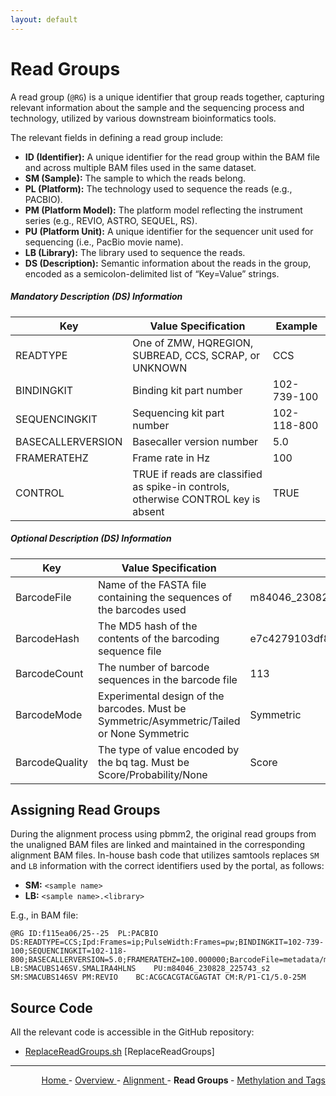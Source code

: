 ```yaml
---
layout: default
---
```

# Read Groups

A read group (`@RG`) is a unique identifier that group reads together, capturing relevant information about the sample and the sequencing process and technology, utilized by various downstream bioinformatics tools.

The relevant fields in defining a read group include:

- **ID (Identifier):** A unique identifier for the read group within the BAM file and across multiple BAM files used in the same dataset.
- **SM (Sample):** The sample to which the reads belong.
- **PL (Platform):** The technology used to sequence the reads (e.g., PACBIO).
- **PM (Platform Model):** The platform model reflecting the instrument series (e.g., REVIO, ASTRO, SEQUEL, RS).
- **PU (Platform Unit):** A unique identifier for the sequencer unit used for sequencing (i.e., PacBio movie name).
- **LB (Library):** The library used to sequence the reads.
- **DS (Description):** Semantic information about the reads in the group, encoded as a semicolon-delimited list of “Key=Value” strings.

##### Mandatory Description (DS) Information

| Key               | Value Specification                                                                | Example     |
|-------------------|------------------------------------------------------------------------------------|-------------|
| READTYPE          | One of ZMW, HQREGION, SUBREAD, CCS, SCRAP, or UNKNOWN                              | CCS         |
| BINDINGKIT        | Binding kit part number                                                            | 102-739-100 |
| SEQUENCINGKIT     | Sequencing kit part number                                                         | 102-118-800 |
| BASECALLERVERSION | Basecaller version number                                                          | 5.0         |
| FRAMERATEHZ       | Frame rate in Hz                                                                   | 100         |
| CONTROL           | TRUE if reads are classified as spike-in controls, otherwise CONTROL key is absent | TRUE        |

##### Optional Description (DS) Information

| Key            | Value Specification                                                                        | Example                                |
|----------------|--------------------------------------------------------------------------------------------|----------------------------------------|
| BarcodeFile    | Name of the FASTA file containing the sequences of the barcodes used                       | m84046_230828_225743_s2.barcodes.fasta |
| BarcodeHash    | The MD5 hash of the contents of the barcoding sequence file                                | e7c4279103df8c8de7036efdbdca9008       |
| BarcodeCount   | The number of barcode sequences in the barcode file                                        | 113                                    |
| BarcodeMode    | Experimental design of the barcodes. Must be Symmetric/Asymmetric/Tailed or None Symmetric | Symmetric                              |
| BarcodeQuality | The type of value encoded by the bq tag. Must be Score/Probability/None                    | Score                                  |

## Assigning Read Groups

During the alignment process using pbmm2, the original read groups from the unaligned BAM files are linked and maintained in the corresponding alignment BAM files. In-house bash code that utilizes samtools replaces `SM` and `LB` information with the correct identifiers used by the portal, as follows:

- **SM:** `<sample name>`
- **LB:** `<sample name>.<library>`

E.g., in BAM file:

```text
@RG	ID:f115ea06/25--25	PL:PACBIO	DS:READTYPE=CCS;Ipd:Frames=ip;PulseWidth:Frames=pw;BINDINGKIT=102-739-100;SEQUENCINGKIT=102-118-800;BASECALLERVERSION=5.0;FRAMERATEHZ=100.000000;BarcodeFile=metadata/m84046_230828_225743_s2.barcodes.fasta;BarcodeHash=e7c4279103df8c8de7036efdbdca9008;BarcodeCount=113;BarcodeMode=Symmetric;BarcodeQuality=Score	LB:SMACUBS146SV.SMALIRA4HLNS	PU:m84046_230828_225743_s2	SM:SMACUBS146SV	PM:REVIO	BC:ACGCACGTACGAGTAT	CM:R/P1-C1/5.0-25M
```

## Source Code

All the relevant code is accessible in the GitHub repository:

  - [ReplaceReadGroups.sh](https://github.com/smaht-dac/pipelines-scripts/blob/main/processing_scripts/ReplaceReadGroups.sh) [ReplaceReadGroups]

---

<!-- This section relies on the html links generated by GitHub Pages 
and will not render correctly in Markdown -->
<div style="text-align: right">
    <a href="/pipelines-docs_testing/"> Home </a> -
    <a href="0_Overview.html"> Overview </a> -
    <a href="1_Alignment.html"> Alignment </a> -
    <a> <b> Read Groups </b> </a> -
    <a href="3_Methylation_and_Tags.html"> Methylation and Tags </a>
</div>